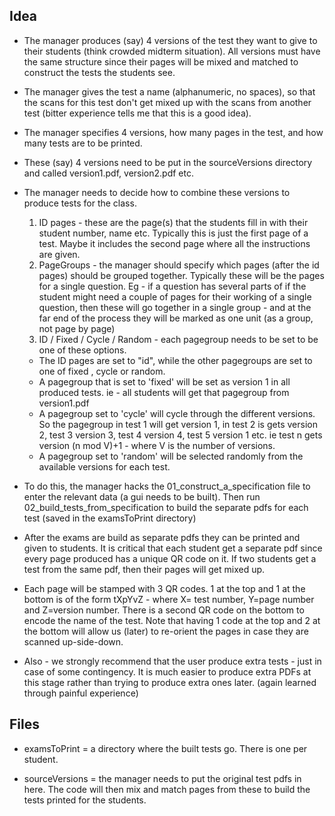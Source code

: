 ## Idea
* The manager produces (say) 4 versions of the test they want to give to their students (think crowded midterm situation). All versions must have the same structure since their pages will be mixed and matched to construct the tests the students see.

* The manager gives the test a name (alphanumeric, no spaces), so that the scans for this test don't get mixed up with the scans from another test (bitter experience tells me that this is a good idea).

* The manager specifies 4 versions, how many pages in the test, and how many tests are to be printed.

* These (say) 4 versions need to be put in the sourceVersions directory and called version1.pdf, version2.pdf etc.

* The manager needs to decide how to combine these versions to produce tests for the class.
  1. ID pages - these are the page(s) that the students fill in with their student number, name etc. Typically this is just the first page of a test. Maybe it includes the second page where all the instructions are given.
  2. PageGroups - the manager should specify which pages (after the id pages) should be grouped together. Typically these will be the pages for a single question. Eg - if a question has several parts of if the student might need a couple of pages for their working of a single question, then these will go together in a single group - and at the far end of the process they will be marked as one unit (as a group, not page by page)
  3. ID / Fixed / Cycle / Random - each pagegroup needs to be set to be one of these options.
   * The ID pages are set to "id", while the other pagegroups are set to one of fixed , cycle or random.
   * A pagegroup that is set to 'fixed' will be set as version 1 in all produced tests. ie - all students will get that pagegroup from version1.pdf
   * A pagegroup set to 'cycle' will cycle through the different versions. So the pagegroup in test 1 will get version 1, in test 2 is gets version 2, test 3 version 3, test 4 version 4, test 5 version 1 etc. ie test n gets version (n mod V)+1 - where V is the number of versions.
   * A pagegroup set to 'random' will be selected randomly from the available versions for each test.

* To do this, the manager hacks the 01_construct_a_specification file to enter the relevant data (a gui needs to be built). Then run 02_build_tests_from_specification to build the separate pdfs for each test (saved in the examsToPrint directory)

* After the exams are build as separate pdfs they can be printed and given to students. It is critical that each student get a separate pdf since every page produced has a unique QR code on it. If two students get a test from the same pdf, then their pages will get mixed up.

* Each page will be stamped with 3 QR codes. 1 at the top and 1 at the bottom is of the form tXpYvZ - where X= test number, Y=page number and Z=version number. There is a second QR code on the bottom to encode the name of the test. Note that having 1 code at the top and 2 at the bottom will allow us (later) to re-orient the pages in case they are scanned up-side-down.

* Also - we strongly recommend that the user produce extra tests - just in case of some contingency. It is much easier to produce extra PDFs at this stage rather than trying to produce extra ones later. (again learned through painful experience)

## Files
* examsToPrint = a directory where the built tests go. There is one per student.

* sourceVersions = the manager needs to put the original test pdfs in here. The code will then mix and match pages from these to build the tests printed for the students.
